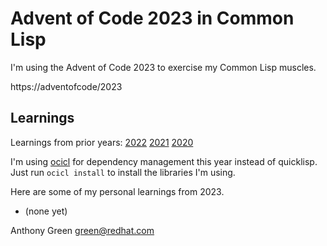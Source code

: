 # Advent of Code 2023 in Common Lisp

I'm using the Advent of Code 2023 to exercise my Common Lisp muscles.

https://adventofcode/2023

Learnings
---------

Learnings from prior years: [2022](https://github.com/atgreen/advent-of-code-2022/blob/main/README.md) [2021](https://github.com/atgreen/advent-of-code-2021/blob/main/README.md) [2020](https://github.com/atgreen/advent-of-code-2020/blob/main/README.md)

I'm using [ocicl](https://github.com/ocicl/ocicl) for dependency management this year instead of quicklisp.  Just run `ocicl install` to install the libraries I'm using.

Here are some of my personal learnings from 2023.

* (none yet)

Anthony Green <green@redhat.com>
